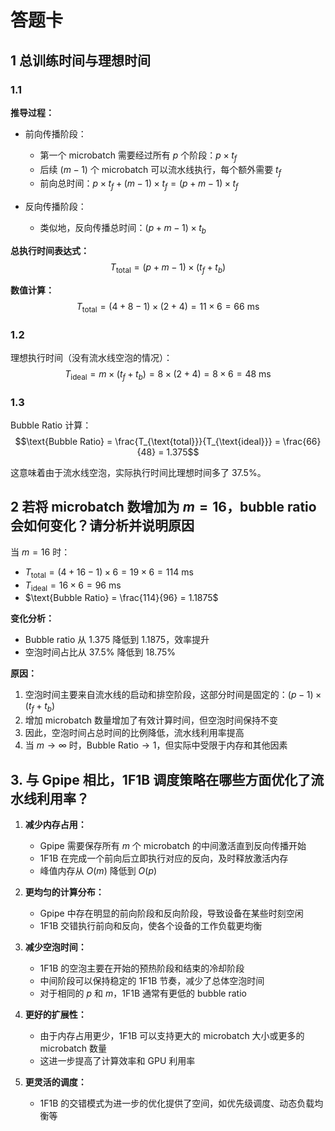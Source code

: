 # 答题卡

## 1 总训练时间与理想时间

### 1.1
**推导过程：**
- 前向传播阶段：
  - 第一个 microbatch 需要经过所有 $p$ 个阶段：$p \times t_f$
  - 后续 $(m-1)$ 个 microbatch 可以流水线执行，每个额外需要 $t_f$
  - 前向总时间：$p \times t_f + (m-1) \times t_f = (p + m - 1) \times t_f$

- 反向传播阶段：
  - 类似地，反向传播总时间：$(p + m - 1) \times t_b$

**总执行时间表达式：**
$$T_{\text{total}} = (p + m - 1) \times (t_f + t_b)$$

**数值计算：**
$$T_{\text{total}} = (4 + 8 - 1) \times (2 + 4) = 11 \times 6 = 66 \text{ ms}$$

### 1.2
理想执行时间（没有流水线空泡的情况）：
$$T_{\text{ideal}} = m \times (t_f + t_b) = 8 \times (2 + 4) = 8 \times 6 = 48 \text{ ms}$$

### 1.3
Bubble Ratio 计算：
$$\text{Bubble Ratio} = \frac{T_{\text{total}}}{T_{\text{ideal}}} = \frac{66}{48} = 1.375$$

这意味着由于流水线空泡，实际执行时间比理想时间多了 37.5%。

## 2 若将 microbatch 数增加为 $m = 16$，bubble ratio 会如何变化？请分析并说明原因

当 $m = 16$ 时：
- $T_{\text{total}} = (4 + 16 - 1) \times 6 = 19 \times 6 = 114 \text{ ms}$
- $T_{\text{ideal}} = 16 \times 6 = 96 \text{ ms}$
- $\text{Bubble Ratio} = \frac{114}{96} = 1.1875$

**变化分析：**
- Bubble ratio 从 1.375 降低到 1.1875，效率提升
- 空泡时间占比从 37.5% 降低到 18.75%

**原因：**
1. 空泡时间主要来自流水线的启动和排空阶段，这部分时间是固定的：$(p-1) \times (t_f + t_b)$
2. 增加 microbatch 数量增加了有效计算时间，但空泡时间保持不变
3. 因此，空泡时间占总时间的比例降低，流水线利用率提高
4. 当 $m \to \infty$ 时，$\text{Bubble Ratio} \to 1$，但实际中受限于内存和其他因素

## 3. 与 Gpipe 相比，1F1B 调度策略在哪些方面优化了流水线利用率？

1. **减少内存占用：**
   - Gpipe 需要保存所有 $m$ 个 microbatch 的中间激活直到反向传播开始
   - 1F1B 在完成一个前向后立即执行对应的反向，及时释放激活内存
   - 峰值内存从 $O(m)$ 降低到 $O(p)$

2. **更均匀的计算分布：**
   - Gpipe 中存在明显的前向阶段和反向阶段，导致设备在某些时刻空闲
   - 1F1B 交错执行前向和反向，使各个设备的工作负载更均衡

3. **减少空泡时间：**
   - 1F1B 的空泡主要在开始的预热阶段和结束的冷却阶段
   - 中间阶段可以保持稳定的 1F1B 节奏，减少了总体空泡时间
   - 对于相同的 $p$ 和 $m$，1F1B 通常有更低的 bubble ratio

4. **更好的扩展性：**
   - 由于内存占用更少，1F1B 可以支持更大的 microbatch 大小或更多的 microbatch 数量
   - 这进一步提高了计算效率和 GPU 利用率

5. **更灵活的调度：**
   - 1F1B 的交错模式为进一步的优化提供了空间，如优先级调度、动态负载均衡等 